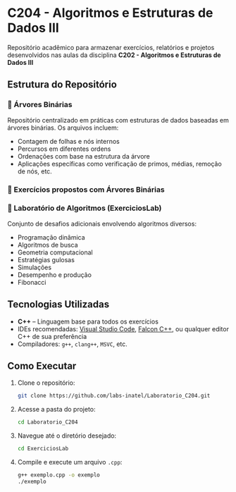 # C204 - Algoritmos e Estruturas de Dados III

Repositório acadêmico para armazenar exercícios, relatórios e projetos desenvolvidos nas aulas da disciplina **C202 - Algoritmos e Estruturas de Dados III**

## Estrutura do Repositório

### 📄 Árvores Binárias

Repositório centralizado em práticas com estruturas de dados baseadas em árvores binárias. Os arquivos incluem:

- Contagem de folhas e nós internos
- Percursos em diferentes ordens
- Ordenações com base na estrutura da árvore
- Aplicações específicas como verificação de primos, médias, remoção de nós, etc.

### 📄 Exercícios propostos com Árvores Binárias

### 📄 Laboratório de Algoritmos (ExerciciosLab)

Conjunto de desafios adicionais envolvendo algoritmos diversos:

- Programação dinâmica 
- Algoritmos de busca 
- Geometria computacional 
- Estratégias gulosas
- Simulações 
- Desempenho e produção 
- Fibonacci 

## Tecnologias Utilizadas

- **C++** – Linguagem base para todos os exercícios
- IDEs recomendadas: [Visual Studio Code](https://code.visualstudio.com/), [Falcon C++](https://falcon-c.software.informer.com/3.3/), ou qualquer editor C++ de sua preferência
- Compiladores: `g++`, `clang++`, `MSVC`, etc.

## Como Executar

1. Clone o repositório:
   ```bash
   git clone https://github.com/labs-inatel/Laboratorio_C204.git
   ```

2. Acesse a pasta do projeto:
   ```bash
   cd Laboratorio_C204
   ```

3. Navegue até o diretório desejado:
   ```bash
   cd ExerciciosLab
   ```

4. Compile e execute um arquivo `.cpp`:
   ```bash
   g++ exemplo.cpp -o exemplo
   ./exemplo
   ```
